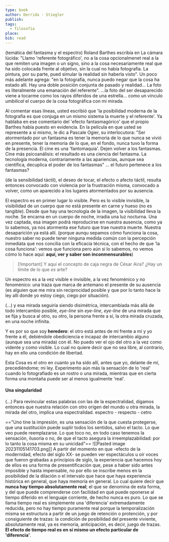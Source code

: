 ```yaml
---
type: book
author: Derrida - Stiegler
publish: 
tags:
  - filosofía
place: 
bib: read
---
```

(temática del fantasma y el espectro)
Roland Barthes escribía en La cámara lúcida: "Llamo 'referente fotográfico', no a la cosa opcionalmenet real a la que remiten una imagen o un signo, sino a la cosa necesariamente real que ha sido colocada frente al objetivo, sin la cual no había fotografía. La pintura, por su parte, pued simular la realidad sin haberla visto". Un poco más adelante agrega: "en la fotografía, nunca puedo negar que la cosa ha estado allí. Hay una doble posición conjunta de pasado y realidad... La foto es literalmente una emanación del referente".
...la foto del ser desaparecido viene a tocarme como los rayos diferidos de una estrella... como un vínculo *umbilical* el cuerpo de la cosa fotográfica con mi mirada.

Al comentar esas líneas, usted escribió que 'la posibilidad moderna de la fotografia es que conjuga en un mismo sistema la muerte y el referente'. Ya hablaba en ese comentario del 'efecto fantasmagórico' que el propio Barthes había puesto en evidencia. En la película en que usted se represente a sí mismo, le dic a Pascale Ogier, su interlocutora: "Ser atormentado por un fantasma es tener la memoria de lo que nunca se vivió en presente, tener la memoria de lo que, en el fondo, nunca tuvo la forma de la presencia. El cine es una 'fantomaquia'. Dejen volver a los fantasmas. Cine más psicoanálisis: el resultado es una ciencia del fantasma. La tecnología moderna, contrariamente a las apariencias, aunque sea científica, decuplica el poder de los fantasmas" ... el futuro pertenece a los fantasmas?

(de la sensibilidad táctil), el deseo de tocar, el efecto o afecto táctil, resulta entonces convocado con violencia por la frustración misma, convocado a volver, como un aparecido a los lugares atormentados por su ausencia.

El espectro es en primer lugar lo visible. Pero es lo visible invisible, la visibilidad de un cuerpo que no está presente en carne y hueso (no es tangible).
Desde que hay una tecnología de la imagen, la visibilidad lleva la noche. Se encarna en un cuerpo de noche, irradia una luz nocturna.
Una vez captada, esa imagen podrá reproducirse en nuestra ausencia, como ya lo sabemos, ya nos atormenta ese futuro que trae nuestra muerte. Nuestra desaparición ya está allí.
(porque aunqu sepamos cómo funciona la cosa, nuestro saber no puede tener ninguna medida común con la percepción inmediata que nos concilia con la eficacia técnica, con el hecho de que 'la cosa funciona': vemos que funciona pero aún si lo sabemos, no vemos cómo lo hace aquí: **aquí, ver y saber son inconmensurables**)

> [!important] Y aquí el concepto de caja negra de César Aira? ¿Hay un límite de lo que *es* arte?

Un espectro es a la vez visible e invisible, a la vez fenoménico y no fenoménico: una traza que marca de antemano el presente de su ausencia (es alguien que me mira sin reciprocidad posible y que por lo tanto hace la ley allí donde yo estoy ciego, ciego por situación).

(...) y esa mirada seguiría siendo disimétrica, intercambiada más allá de todo intercambio posible, *eye-line* sin *eye-line*, *eye-line* de una mirada que se fija y busca al otro, su otro, la persona frente a sí, la otra mirada cruzada, en una noche infinita.

Y es por so que soy **heredero**: el otro está antes de mí frente a mí y yo frente a él, debiéndole obediciencia e incapaz de intercambio alguno (aunque sea una mirada) con él.
No puedo ver el ojo del otro a la vez como vidente y como visible.
Lo cual no quiere decir que no sea libre, al contrario, hay en ello una condición de libertad.

Esta Cosa es el otro en cuanto ya ha sido allí, antes que yo, delante de mí, precediéndome; mi ley. Experimento aún más la sensación de lo 'real' cuando lo fotografiado es un rostro o una mirada, mientras que en cierta forma una montaña puede ser al menos igualmente 'real'.
#### Una singularidad
(...) Para revincular estas palabras con las de la espectralidad, digamos entonces que nuestra relación con otro origen del mundo u otra mirada, la mirada del otro, implica una espectralidad. 
espectro - respecto - cetro

=="Uno tine la impresión, es una sensación de la que cuesta protegerse, que una sustitución puede suplir todos los sentidos, salvo el tacto. Lo que veo puede reemplazarse. Lo que toco no, en todo caso tenemos la sensación, ilusoria o no, de que el tacto asegura la irreemplazabilidad: por lo tanto la cosa misma en su unicidad"==
![[Pasted image 20231105141703.png]]
A partir del momento en que -efecto de la modernidad, efecto del siglo XX- se pueden ver espectáculos u oír voces que fueron grabadas a principios de siglo, la experiencia que hacemos hoy de ellos es una forma de presentificación que, pese a haber sido antes imposible y hasta impensable, no por ello se inscribe menos en la posibilidad de la dilación o el intervalo que hace que haya experiencia histórica en general, que haya memoria en general. Lo cual quiere decir que **nunca hay tiempo absolutamente real**; el que se denomina de esta forma, y del que puede comprenderse con facilidad en qué puede oponerse al tiempo diferido en el lenguaje corriente, de hecho nunca es puro. Lo que se llama tiempo real es simplemente una 'diferencia' extremadamente reducida, pero no hay tiempo puramente real porque la temporalización misma se estructura a partir de un juego de retención o protención, y por consiguiente de trazas: la condición de posibilidad del presente viviente, absolutamente real, ya es memoria, anticipación, es decir, juego de trazas. **El efecto de tiempo real es en sí mismo un efecto particular de 'diferencia'**.